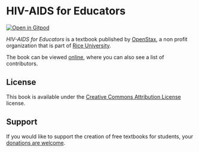 # HIV-AIDS for Educators

[![Open in Gitpod](https://gitpod.io/button/open-in-gitpod.svg)](https://gitpod.io/from-referrer/)

_HIV-AIDS for Educators_ is a textbook published by [OpenStax](https://openstax.org/), a non profit organization that is part of [Rice University](https://www.rice.edu/).

The book can be viewed [online](https://github.com/cnx-user-books/cnxbook-ctm-6-hiv-aids-for-educators/releases/latest), where you can also see a list of contributors.

## License
This book is available under the [Creative Commons Attribution License](./LICENSE) license.

## Support
If you would like to support the creation of free textbooks for students, your [donations are welcome](https://riceconnect.rice.edu/donation/support-openstax-banner).
